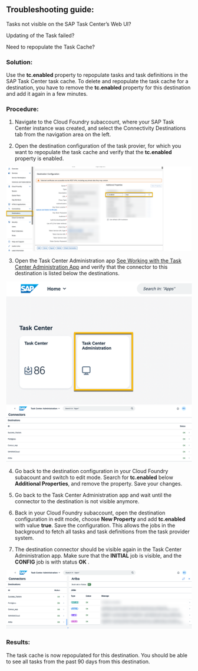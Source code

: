 ## Troubleshooting guide:

Tasks not visible on the SAP Task Center’s Web UI?

Updating of the Task failed?

Need to repopulate the Task Cache?

### Solution:

Use the **tc.enabled** property to repopulate tasks and task definitions in the SAP Task Center task cache.
To delete and repopulate the task cache for a destination, you have to remove the **tc.enabled** property for this destination and add it again in a few minutes.

### Procedure:
1.	Navigate to the Cloud Foundry subaccount, where your SAP Task Center instance was created, and select the Connectivity  Destinations tab from the navigation area on the left.

2.	Open the destination configuration of the task provier, for which you want to repopulate the task cache and verify that the **tc.enabled** property is enabled.

![Destinations](images/BTP_Cockpit_Destinations.png)



3.	Open the Task Center Administration app [See Working with the Task Center Administration App](https://help.sap.com/docs/TASK_CENTER/08cbda59b4954e93abb2ec85f1db399d/3a1598cb4b774536befb701f78b36e48.html?locale=en-US) and verify that the connector to this destination is listed below the destinations.

<img src="images/TC_Admin_App.png" alt="drawing" width="650"/>


<img src="images/TC_Admin_Destinations.png" alt="drawing" width="650"/>


4.	Go back to the destination configuration in your Cloud Foundry subacount and switch to edit mode. Search for **tc.enabled** below **Additional Properties**, and remove the property. Save your changes.


5.	Go back to the Task Center Administration app and wait until the connector to the destination is not visible anymore.

6.	Back in your Cloud Foundry subaccount, open the destination configuration in edit mode, choose **New Property** and add **tc.enabled** with value **true**. Save the configuration. This allows the jobs in the background to fetch all tasks and task definitions from the task provider system.

7.	The destination connector should be visible again in the Task Center Administration app. Make sure that the **INITIAL** job is visible, and the **CONFIG** job is with status **OK** .

<img src="images/TC_Admin_jobs.png" alt="drawing" width="650"/>


### Results:

The task cache is now repopulated for this destination. You should be able to see all tasks from the past 90 days from this destination.